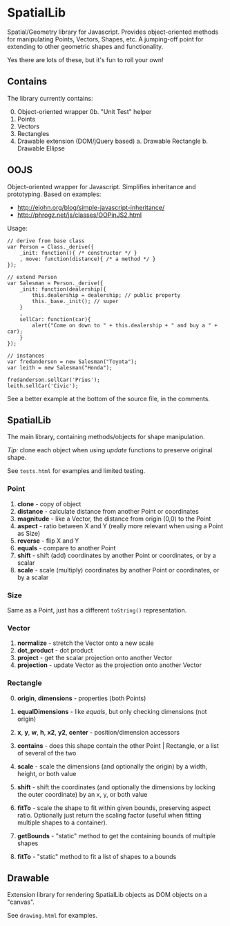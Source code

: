 SpatialLib
==========

Spatial/Geometry library for Javascript.  Provides object-oriented methods for manipulating Points, Vectors, Shapes, etc.  A jumping-off point for extending to other geometric shapes and functionality.

Yes there are lots of these, but it's fun to roll your own!


Contains
--------

The library currently contains:

0. Object-oriented wrapper
0b. "Unit Test" helper
1. Points
2. Vectors
3. Rectangles
4. Drawable extension (DOM/jQuery based)
    a. Drawable Rectangle
    b. Drawable Ellipse

OOJS
----

Object-oriented wrapper for Javascript.  Simplifies inheritance and prototyping.  Based on examples:
* http://ejohn.org/blog/simple-javascript-inheritance/
* http://phrogz.net/js/classes/OOPinJS2.html

Usage:
    
    // derive from base class
    var Person = Class._derive({
        _init: function(){ /* constructor */ }
        , move: function(distance){ /* a method */ }
    });
    
    // extend Person
    var Salesman = Person._derive({
        _init: function(dealership){
            this.dealership = dealership; // public property
            this._base._init(); // super
        }
        ,
        sellCar: function(car){
            alert("Come on down to " + this.dealership + " and buy a " + car);
        }
    });
    
    // instances
    var fredanderson = new Salesman("Toyota");
    var leith = new Salesman("Honda");
    
    fredanderson.sellCar('Prius');
    leith.sellCar('Civic');

See a better example at the bottom of the source file, in the comments.


SpatialLib
----------

The main library, containing methods/objects for shape manipulation.

_Tip:_ clone each object when using _update_ functions to preserve original shape.

See `tests.html` for examples and limited testing.

### Point ###

1. **clone** - copy of object
2. **distance** - calculate distance from another Point or coordinates
3. **magnitude** - like a Vector, the distance from origin (0,0) to the Point
4. **aspect** - ratio between X and Y (really more relevant when using a Point as Size)
5. **reverse** - flip X and Y
6. **equals** - compare to another Point
7. **shift** - shift (add) coordinates by another Point or coordinates, or by a scalar
8. **scale** - scale (multiply) coordinates by another Point or coordinates, or by a scalar


### Size ###

Same as a Point, just has a different `toString()` representation.

### Vector ###

1. **normalize** - stretch the Vector onto a new scale
2. **dot_product** - dot product
3. **project** - get the scalar projection onto another Vector
4. **projection** - update Vector as the projection onto another Vector


### Rectangle ###

0. **origin**, **dimensions** - properties (both Points)
1. **equalDimensions** - like _equals_, but only checking dimensions (not origin)
2. **x**, **y**, **w**, **h**, **x2**, **y2**, **center** - position/dimension accessors
3. **contains** - does this shape contain the other Point | Rectangle, or a list of several of the two
4. **scale** - scale the dimensions (and optionally the origin) by a width, height, or both value
5. **shift** - shift the coordinates (and optionally the dimensions by locking the outer coordinate) by an x, y, or both value
6. **fitTo** - scale the shape to fit within given bounds, preserving aspect ratio.  Optionally just return the scaling factor (useful when fitting multiple shapes to a container).

1. **getBounds** - "static" method to get the containing bounds of multiple shapes
2. **fitTo** - "static" method to fit a list of shapes to a bounds


Drawable
--------

Extension library for rendering SpatialLib objects as DOM objects on a "canvas".

See `drawing.html` for examples.